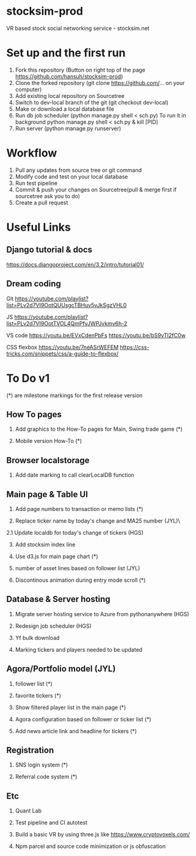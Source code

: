 # stocksim-prod
VR based stock social networking service - stocksim.net

# Set up and the first run
1. Fork this repository (Button on right top of the page https://github.com/hansuh/stocksim-prod)
2. Clone the forked repository (git clone https://github.com/... on your computer)
3. Add existing local repository on Sourcetree
4. Switch to dev-local branch of the git (git checkout dev-local)
6. Make or download a local database file
7. Run db job scheduler (python manage.py shell < sch.py)
To run it in background
python manage.py shell < sch.py &
kill [PID]
8. Run server (python manage.py runserver)

# Workflow
1. Pull any updates from source tree or git command
2. Modify code and test on your local database
3. Run test pipeline
4. Commit & push your changes on Sourcetree(pull & merge first if sourcetree ask you to do)
5. Create a pull request

# Useful Links

## Django tutorial & docs
https://docs.djangoproject.com/en/3.2/intro/tutorial01/

## Dream coding
Git
https://youtube.com/playlist?list=PLv2d7VI9OotQUUsgcTBHuy5vJkSgzVHL0

JS
https://youtube.com/playlist?list=PLv2d7VI9OotTVOL4QmPfvJWPJvkmv6h-2

VS code
https://youtu.be/EVxCdenPbFs
https://youtu.be/bS9yTI2fC0w

CSS flexbox
https://youtu.be/7neASrWEFEM
https://css-tricks.com/snippets/css/a-guide-to-flexbox/


# To Do v1

(*) are milestone markings for the first release version

## How To pages

1. Add graphics to the How-To pages for Main, Swing trade game (*)

2. Mobile version How-To (*)

## Browser localstorage

1. Add date marking to call clearLocalDB function

## Main page & Table UI

1. Add page numbers to transaction or memo lists (*)

2. Replace ticker name by today's change and MA25 number (JYL)\

2.1 Update localdb for today's change of tickers (HGS)

3. Add stocksim index line

4. Use d3.js for main page chart (*)

5. number of asset lines based on follower list (JYL)

6. Discontinous animation during entry mode scroll (*)

## Database & Server hosting

1. Migrate server hosting service to Azure from pythonanywhere (HGS)

2. Redesign job scheduler (HGS)

3. Yf bulk download

4. Marking tickers and players needed to be updated

## Agora/Portfolio model (JYL)

1. follower list (*)

2. favorite tickers (*)

3. Show filtered player list in the main page (*)

4. Agora configuration based on follower or ticker list (*)

5. Add news article link and headline for tickers (*)

## Registration

1. SNS login system (*)

2. Referral code system (*)

## Etc

1. Quant Lab

2. Test pipeline and CI autotest

3. Build a basic VR by using three.js like https://www.cryptovoxels.com/

4. Npm parcel and source code minimization or js obfuscation
